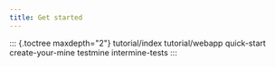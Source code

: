 ```yaml
---
title: Get started
---
```


::: {.toctree maxdepth="2"}
tutorial/index tutorial/webapp quick-start create-your-mine testmine
intermine-tests
:::
